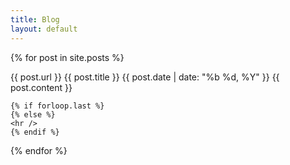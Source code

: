 ```yaml
---
title: Blog
layout: default
---
```

{% for post in site.posts %}
	<article class="{% if forloop.first %}first{% elsif forloop.last %}last{% else %}middle{% endif %}">
		{{ post.url }}
		{{ post.title }}
		{{ post.date | date: "%b %d, %Y" }}
		{{ post.content }}
	</article>

	{% if forloop.last %}
	{% else %}
	<hr />
	{% endif %}
{% endfor %}
